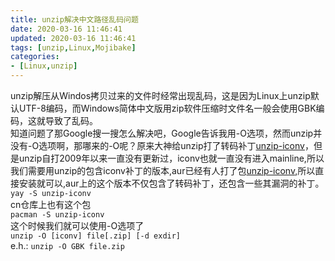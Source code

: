 ```yaml
---
title: unzip解决中文路径乱码问题
date: 2020-03-16 11:46:41
updated: 2020-03-16 11:46:41
tags: [unzip,Linux,Mojibake]
categories:
- [Linux,unzip]
---
```

unzip解压从Windos拷贝过来的文件时经常出现乱码，这是因为Linux上unzip默认UTF-8编码，而Windows简体中文版用zip软件压缩时文件名一般会使用GBK编码，这就导致了乱码。  
知道问题了那Google搜一搜怎么解决吧，Google告诉我用-O选项，然而unzip并没有-O选项啊，那哪来的-O呢？原来大神给unzip打了转码补丁[unzip-iconv](https://github.com/m13253/unzip-iconv)，但是unzip自打2009年以来一直没有更新过，iconv也就一直没有进入mainline,所以我们需要用unzip的包含iconv补丁的版本,aur已经有人打了包[unzip-iconv](https://aur.archlinux.org/packages/unzip-iconv/),所以直接安装就可以,aur上的这个版本不仅包含了转码补丁，还包含一些其漏洞的补丁。  
`yay -S unzip-iconv`  
cn仓库上也有这个包  
`pacman -S unzip-iconv`  
这个时候我们就可以使用-O选项了  
`unzip -O [iconv] file[.zip] [-d exdir]`  
e.h.: `unzip -O GBK file.zip`
